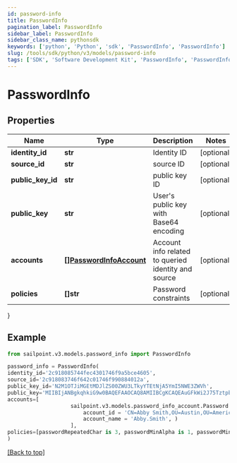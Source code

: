 ```yaml
---
id: password-info
title: PasswordInfo
pagination_label: PasswordInfo
sidebar_label: PasswordInfo
sidebar_class_name: pythonsdk
keywords: ['python', 'Python', 'sdk', 'PasswordInfo', 'PasswordInfo'] 
slug: /tools/sdk/python/v3/models/password-info
tags: ['SDK', 'Software Development Kit', 'PasswordInfo', 'PasswordInfo']
---
```


# PasswordInfo


## Properties

Name | Type | Description | Notes
------------ | ------------- | ------------- | -------------
**identity_id** | **str** | Identity ID | [optional] 
**source_id** | **str** | source ID | [optional] 
**public_key_id** | **str** | public key ID | [optional] 
**public_key** | **str** | User's public key with Base64 encoding | [optional] 
**accounts** | [**[]PasswordInfoAccount**](password-info-account) | Account info related to queried identity and source | [optional] 
**policies** | **[]str** | Password constraints | [optional] 
}

## Example

```python
from sailpoint.v3.models.password_info import PasswordInfo

password_info = PasswordInfo(
identity_id='2c918085744fec4301746f9a5bce4605',
source_id='2c918083746f642c01746f990884012a',
public_key_id='N2M1OTJiMGEtMDJlZS00ZWU3LTkyYTEtNjA5YmI5NWE3ZWVh',
public_key='MIIBIjANBgkqhkiG9w0BAQEFAAOCAQ8AMIIBCgKCAQEAuGFkWi2J75TztpbaPKd36bJnIB3J8gZ6UcoS9oSDYsqBzPpTsfZXYaEf4Y4BKGgJIXmE/lwhwuj7mU1itdZ2qTSNFtnXA8Fn75c3UUkk+h+wdZbkuSmqlsJo3R1OnJkwkJggcAy9Jvk9jlcrNLWorpQ1w9raUvxtvfgkSdq153KxotenQ1HciSyZ0nA/Kw0UaucLnho8xdRowZs11afXGXA9IT9H6D8T6zUdtSxm0nAyH+mluma5LdTfaM50W3l/L8q56Vrqmx2pZIiwdx/0+g3Y++jV70zom0ZBkC1MmSoLMrQYG5OICNjr72f78B2PaGXfarQHqARLjKpMVt9YIQIDAQAB',
accounts=[
                    sailpoint.v3.models.password_info_account.Password Info Account(
                        account_id = 'CN=Abby Smith,OU=Austin,OU=Americas,OU=Demo,DC=seri,DC=acme,DC=com', 
                        account_name = 'Abby.Smith', )
                    ],
policies=[passwordRepeatedChar is 3, passwordMinAlpha is 1, passwordMinLength is 5, passwordMinNumeric is 1]
)

```
[[Back to top]](#) 


